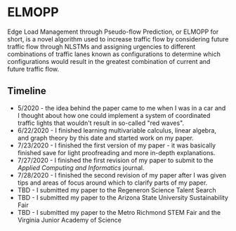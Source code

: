 # ELMOPP
Edge Load Management through Pseudo-flow Prediction, or ELMOPP for short, is a novel algorithm used to increase traffic flow by considering future traffic flow through NLSTMs and assigning urgencies to different combinations of traffic lanes known as configurations to determine which configurations would result in the greatest combination of current and future traffic flow.

## Timeline
* 5/2020 - the idea behind the paper came to me when I was in a car and I thought about how one could implement a system of coordinated traffic lights that wouldn't result in so-called "red waves".
* 6/22/2020 - I finished learning multivariable calculus, linear algebra, and graph theory by this date and started work on my paper.
* 7/23/2020 - I finished the first version of my paper - it was basically finished save for light proofreading and more in-depth explanations.
* 7/27/2020 - I finished the first revision of my paper to submit to the *Applied Computing and Informatics* journal.
* 7/28/2020 - I finished the second revision of my paper after I was given tips and areas of focus around which to clarify parts of my paper.
* TBD - I submitted my paper to the Regeneron Science Talent Search
* TBD - I submitted my paper to the Arizona State University Sustainability Fair
* TBD - I submitted my paper to the Metro Richmond STEM Fair and the Virginia Junior Academy of Science
